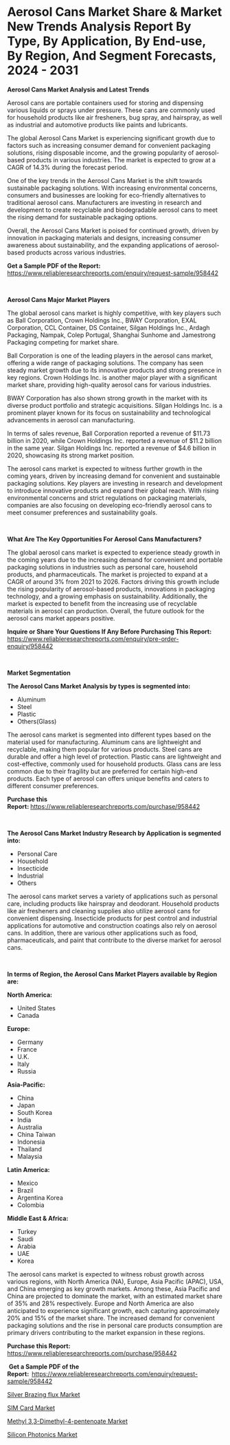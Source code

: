 <p><h1>Aerosol Cans Market Share & Market New Trends Analysis Report By Type, By Application, By End-use, By Region, And Segment Forecasts, 2024 - 2031</h1></p><p><strong>Aerosol Cans Market Analysis and Latest Trends</strong></p>
<p><p>Aerosol cans are portable containers used for storing and dispensing various liquids or sprays under pressure. These cans are commonly used for household products like air fresheners, bug spray, and hairspray, as well as industrial and automotive products like paints and lubricants.</p><p>The global Aerosol Cans Market is experiencing significant growth due to factors such as increasing consumer demand for convenient packaging solutions, rising disposable income, and the growing popularity of aerosol-based products in various industries. The market is expected to grow at a CAGR of 14.3% during the forecast period.</p><p>One of the key trends in the Aerosol Cans Market is the shift towards sustainable packaging solutions. With increasing environmental concerns, consumers and businesses are looking for eco-friendly alternatives to traditional aerosol cans. Manufacturers are investing in research and development to create recyclable and biodegradable aerosol cans to meet the rising demand for sustainable packaging options.</p><p>Overall, the Aerosol Cans Market is poised for continued growth, driven by innovation in packaging materials and designs, increasing consumer awareness about sustainability, and the expanding applications of aerosol-based products across various industries.</p></p>
<p><strong>Get a Sample PDF of the Report:&nbsp;</strong> <a href="https://www.reliableresearchreports.com/enquiry/request-sample/958442">https://www.reliableresearchreports.com/enquiry/request-sample/958442</a></p>
<p>&nbsp;</p>
<p><strong>Aerosol Cans Major Market Players</strong></p>
<p><p>The global aerosol cans market is highly competitive, with key players such as Ball Corporation, Crown Holdings Inc., BWAY Corporation, EXAL Corporation, CCL Container, DS Container, Silgan Holdings Inc., Ardagh Packaging, Nampak, Colep Portugal, Shanghai Sunhome and Jamestrong Packaging competing for market share. </p><p>Ball Corporation is one of the leading players in the aerosol cans market, offering a wide range of packaging solutions. The company has seen steady market growth due to its innovative products and strong presence in key regions. Crown Holdings Inc. is another major player with a significant market share, providing high-quality aerosol cans for various industries.</p><p>BWAY Corporation has also shown strong growth in the market with its diverse product portfolio and strategic acquisitions. Silgan Holdings Inc. is a prominent player known for its focus on sustainability and technological advancements in aerosol can manufacturing. </p><p>In terms of sales revenue, Ball Corporation reported a revenue of $11.73 billion in 2020, while Crown Holdings Inc. reported a revenue of $11.2 billion in the same year. Silgan Holdings Inc. reported a revenue of $4.6 billion in 2020, showcasing its strong market position.</p><p>The aerosol cans market is expected to witness further growth in the coming years, driven by increasing demand for convenient and sustainable packaging solutions. Key players are investing in research and development to introduce innovative products and expand their global reach. With rising environmental concerns and strict regulations on packaging materials, companies are also focusing on developing eco-friendly aerosol cans to meet consumer preferences and sustainability goals.</p></p>
<p>&nbsp;</p>
<p><strong>What Are The Key Opportunities For Aerosol Cans Manufacturers?</strong></p>
<p><p>The global aerosol cans market is expected to experience steady growth in the coming years due to the increasing demand for convenient and portable packaging solutions in industries such as personal care, household products, and pharmaceuticals. The market is projected to expand at a CAGR of around 3% from 2021 to 2026. Factors driving this growth include the rising popularity of aerosol-based products, innovations in packaging technology, and a growing emphasis on sustainability. Additionally, the market is expected to benefit from the increasing use of recyclable materials in aerosol can production. Overall, the future outlook for the aerosol cans market appears positive.</p></p>
<p><strong>Inquire or Share Your Questions If Any Before Purchasing This Report:</strong> <a href="https://www.reliableresearchreports.com/enquiry/pre-order-enquiry/958442">https://www.reliableresearchreports.com/enquiry/pre-order-enquiry/958442</a></p>
<p>&nbsp;</p>
<p><strong>Market Segmentation</strong></p>
<p><strong>The Aerosol Cans Market Analysis by types is segmented into:</strong></p>
<p><ul><li>Aluminum</li><li>Steel</li><li>Plastic</li><li>Others(Glass)</li></ul></p>
<p><p>The aerosol cans market is segmented into different types based on the material used for manufacturing. Aluminum cans are lightweight and recyclable, making them popular for various products. Steel cans are durable and offer a high level of protection. Plastic cans are lightweight and cost-effective, commonly used for household products. Glass cans are less common due to their fragility but are preferred for certain high-end products. Each type of aerosol can offers unique benefits and caters to different consumer preferences.</p></p>
<p><strong>Purchase this Report:&nbsp;</strong><a href="https://www.reliableresearchreports.com/purchase/958442">https://www.reliableresearchreports.com/purchase/958442</a></p>
<p>&nbsp;</p>
<p><strong>The Aerosol Cans Market Industry Research by Application is segmented into:</strong></p>
<p><ul><li>Personal Care</li><li>Household</li><li>Insecticide</li><li>Industrial</li><li>Others</li></ul></p>
<p><p>The aerosol cans market serves a variety of applications such as personal care, including products like hairspray and deodorant. Household products like air fresheners and cleaning supplies also utilize aerosol cans for convenient dispensing. Insecticide products for pest control and industrial applications for automotive and construction coatings also rely on aerosol cans. In addition, there are various other applications such as food, pharmaceuticals, and paint that contribute to the diverse market for aerosol cans.</p></p>
<p>&nbsp;</p>
<p><strong>In terms of Region, the Aerosol Cans Market Players available by Region are:</strong></p>
<p>
    <p> <strong> North America: </strong>
        <ul>
            <li>United States</li>
            <li>Canada</li>
        </ul>
        </p> 
    <p> <strong> Europe: </strong>
        <ul>
            <li>Germany</li>
            <li>France</li>
            <li>U.K.</li>
            <li>Italy</li>
            <li>Russia</li>
        </ul>
        </p> 
    <p> <strong> Asia-Pacific: </strong>
        <ul>
            <li>China</li>
            <li>Japan</li>
            <li>South Korea</li>
            <li>India</li>
            <li>Australia</li>
            <li>China Taiwan</li>
            <li>Indonesia</li>
            <li>Thailand</li>
            <li>Malaysia</li>
        </ul>
        </p> 
    <p> <strong> Latin America: </strong>
        <ul>
            <li>Mexico</li>
            <li>Brazil</li>
            <li>Argentina Korea</li>
            <li>Colombia</li>
        </ul>
        </p> 
    <p> <strong> Middle East & Africa: </strong>
        <ul>
            <li>Turkey</li>
            <li>Saudi</li>
            <li>Arabia</li>
            <li>UAE</li>
            <li>Korea</li>
        </ul>
    </p>
    </p>
<p><p>The aerosol cans market is expected to witness robust growth across various regions, with North America (NA), Europe, Asia Pacific (APAC), USA, and China emerging as key growth markets. Among these, Asia Pacific and China are projected to dominate the market, with an estimated market share of 35% and 28% respectively. Europe and North America are also anticipated to experience significant growth, each capturing approximately 20% and 15% of the market share. The increased demand for convenient packaging solutions and the rise in personal care products consumption are primary drivers contributing to the market expansion in these regions.</p></p>
<p><strong>Purchase this Report: </strong><a href="https://www.reliableresearchreports.com/purchase/958442">https://www.reliableresearchreports.com/purchase/958442</a></p>
<p>&nbsp;<strong>Get a Sample PDF of the Report:&nbsp;&nbsp;</strong><a href="https://www.reliableresearchreports.com/enquiry/request-sample/958442">https://www.reliableresearchreports.com/enquiry/request-sample/958442</a></p>
<p><strong></strong></p>
<p><p><a href="https://view.publitas.com/reportprime-1/silver-brazing-flux-market-dynamics-2024-2031-also-about-its-market-trends-projections-and-opportunities/">Silver Brazing flux Market</a></p><p><a href="https://view.publitas.com/reportprime-1/sim-card-market-offers-provide-insightful-data-for-the-time-period-from-2024-to-2031-and-also-provide-analysis-based-on-application-type-and-region/">SIM Card Market</a></p><p><a href="https://iodized-pantydraco-05c.notion.site/Methyl-3-3-Dimethyl-4-pentenoate-Market-Size-2024-2031-Global-Industrial-Analysis-Key-Geographica-39b53659a8454c2380eb30a88d4b3ac0">Methyl 3,3-Dimethyl-4-pentenoate Market</a></p><p><a href="https://view.publitas.com/reportprime-1/silicon-photonics-market-size-market-trends-and-growth-outlook-forecasted-for-period-from-2024-to-2031/">Silicon Photonics Market</a></p></p>